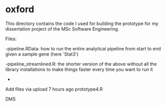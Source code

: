 # oxford
This directory contains the code I used for building the prototype for my dissertation project of the MSc Software Engineering.

Files:

-pipeline.RData: how to run the entire analytical pipeline from start to end given a sample gene (here 'Stat3')

-pipeline_streamlined.R: the shorter version of the above without all the library installations to make things faster every time you want to run it

-
Add files via upload
7 hours ago
prototype4.R


DMS
